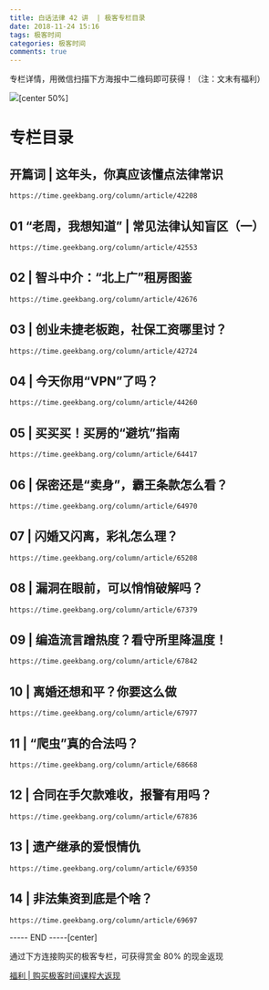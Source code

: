 ```yaml
---
title: 白话法律 42 讲  | 极客专栏目录
date: 2018-11-24 15:16
tags: 极客时间
categories: 极客时间
comments: true
---
```

专栏详情，用微信扫描下方海报中二维码即可获得！（注：文末有福利）
<!--more-->
![](https://qcloudtest-1255353776.cos.ap-guangzhou.myqcloud.com/%E6%9E%81%E5%AE%A2%E4%B8%93%E6%A0%8F/baihuafalv42jiang.jpeg)[center 50%]

# 专栏目录

##	开篇词 | 这年头，你真应该懂点法律常识	

	https://time.geekbang.org/column/article/42208	


##	01 “老周，我想知道” | 常见法律认知盲区（一）	

	https://time.geekbang.org/column/article/42553	


##	02 | 智斗中介：“北上广”租房图鉴	

	https://time.geekbang.org/column/article/42676	


##	03 | 创业未捷老板跑，社保工资哪里讨？	

	https://time.geekbang.org/column/article/42724	


##	04 | 今天你用“VPN”了吗？	

	https://time.geekbang.org/column/article/44260	


##	05 | 买买买！买房的“避坑”指南	

	https://time.geekbang.org/column/article/64417	


##	06 | 保密还是“卖身”，霸王条款怎么看？	

	https://time.geekbang.org/column/article/64970	


##	07 | 闪婚又闪离，彩礼怎么理？	

	https://time.geekbang.org/column/article/65208	


##	08 | 漏洞在眼前，可以悄悄破解吗？	

	https://time.geekbang.org/column/article/67379	


##	09 | 编造流言蹭热度？看守所里降温度！	

	https://time.geekbang.org/column/article/67842	


##	10 | 离婚还想和平？你要这么做	

	https://time.geekbang.org/column/article/67977	


##	11 | “爬虫”真的合法吗？	

	https://time.geekbang.org/column/article/68668	


##	12 | 合同在手欠款难收，报警有用吗？	

	https://time.geekbang.org/column/article/67836	


##	13 | 遗产继承的爱恨情仇	

	https://time.geekbang.org/column/article/69350	


##	14 | 非法集资到底是个啥？	

	https://time.geekbang.org/column/article/69697	


----- END -----[center]

通过下方连接购买的极客专栏，可获得赏金 80% 的现金返现

[福利 | 购买极客时间课程大返现](https://mp.weixin.qq.com/s/trUFpup8D4NvYwH-ehziwg)


